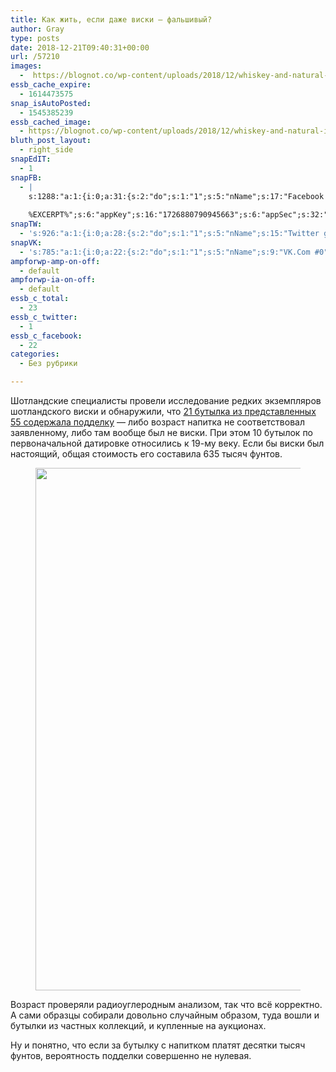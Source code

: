 ```yaml
---
title: Как жить, если даже виски — фальшивый?
author: Gray
type: posts
date: 2018-12-21T09:40:31+00:00
url: /57210
images:
  -  https://blognot.co/wp-content/uploads/2018/12/whiskey-and-natural-ice-533957701_1258x838.jpeg
essb_cache_expire:
  - 1614473575
snap_isAutoPosted:
  - 1545385239
essb_cached_image:
  - https://blognot.co/wp-content/uploads/2018/12/whiskey-and-natural-ice-533957701_1258x838.jpeg
bluth_post_layout:
  - right_side
snapEdIT:
  - 1
snapFB:
  - |
    s:1288:"a:1:{i:0;a:31:{s:2:"do";s:1:"1";s:5:"nName";s:17:"Facebook personal";s:9:"msgFormat";s:20:"%TITLE%
    
    %EXCERPT%";s:6:"appKey";s:16:"1726880790945663";s:6:"appSec";s:32:"9915e38ff56996512e9713516c208c4d";s:8:"postType";s:1:"A";s:7:"fltrsOn";i:0;s:5:"fltrs";a:0:{}s:7:"proxyOn";i:0;s:7:"useSURL";i:0;s:1:"v";i:350;s:3:"tpt";s:0:"";s:11:"attachVideo";s:1:"N";s:6:"imgUpl";s:1:"T";s:10:"riComments";s:1:"1";s:12:"riCommentsAA";s:1:"1";s:4:"uMsg";s:0:"";s:11:"accessToken";s:173:"EAAYilsQdH38BAGbBWNeledCJfoCAbh3ym4AOo7xEODbekVAReIRhhi0LAnzPFNAwaat0Tr1xSJoAvsAFJk0GUGmV2bqZBhT8qI3VwPtz681jKSyEZAIsTKbzUciHsYWcVzInMTeIEJAXIR5anW46o6j9lA64XdLsvmYOjvegZDZD";s:8:"authUser";s:17:"10212468541884244";s:12:"authUserName";s:29:"Сергей Петренко";s:4:"pgID";s:32:"133222213376133_2239566232741710";s:9:"wpImgSize";s:4:"full";s:15:"pageAccessToken";s:176:"EAAYilsQdH38BAArYgqPRN5Wkz8N7LbEeqSIxC3YgROS4wqFWGbWukrZAbZC3z29OUDS9aG6y2h0W58mSyspXyC6aBd8RGJaMJlT7C9ortS4TT31ZBIvo0g5meW1hqZBhrwyhi1lmelpiXeH7UBmA6a6BHdHcPFBvFiL4WBZB4NwZDZD";s:8:"isPosted";s:1:"1";s:7:"postURL";s:62:"http://www.facebook.com/133222213376133/posts/2239566232741710";s:5:"pDate";s:19:"2018-12-21 09:40:37";s:9:"isAutoImg";s:1:"A";s:8:"imgToUse";s:0:"";s:9:"isAutoURL";s:1:"A";s:8:"urlToUse";s:0:"";s:4:"doFB";i:0;}}";
snapTW:
  - 's:926:"a:1:{i:0;a:28:{s:2:"do";s:1:"1";s:5:"nName";s:15:"Twitter gray_ru";s:9:"msgFormat";s:14:"%TITLE%  %URL%";s:6:"appKey";s:21:"TtnkhV5ieh7aGiSY4OoJQ";s:6:"appSec";s:41:"HFj5WK0WRg2zQs87LI37ZGRCriUhl7f6tO7YrFVuk";s:7:"fltrsOn";i:0;s:5:"fltrs";a:0:{}s:7:"proxyOn";i:0;s:7:"useSURL";i:0;s:1:"v";i:350;s:5:"twURL";s:27:"https://twitter.com/gray_ru";s:11:"accessToken";s:50:"8518642-cnreXiVT5UwLikpn799CLpoo1W61fufZeTA4z39PIi";s:14:"accessTokenSec";s:45:"36nJUfLC6ZS1VLbdK44CrCxDUIE5u1wYJEQCYnKoKXAUs";s:5:"tw140";i:0;s:10:"riComments";s:1:"1";s:11:"riCommentsM";s:1:"1";s:12:"riCommentsAA";s:1:"1";s:8:"attchImg";s:1:"1";s:9:"wpImgSize";s:4:"full";s:8:"isPosted";s:1:"1";s:4:"pgID";s:19:"1076049802155212801";s:7:"postURL";s:54:"https://twitter.com/gray_ru/status/1076049802155212801";s:5:"pDate";s:19:"2018-12-21 09:40:39";s:9:"isAutoImg";s:1:"A";s:8:"imgToUse";s:0:"";s:9:"isAutoURL";s:1:"A";s:8:"urlToUse";s:0:"";s:4:"doTW";i:0;}}";'
snapVK:
  - 's:785:"a:1:{i:0;a:22:{s:2:"do";s:1:"1";s:5:"nName";s:9:"VK.Com #0";s:9:"msgFormat";s:9:"%EXCERPT%";s:8:"postType";s:1:"I";s:7:"fltrsOn";i:0;s:5:"fltrs";a:0:{}s:7:"proxyOn";i:0;s:7:"useSURL";i:0;s:1:"v";i:350;s:3:"url";s:22:"https://vk.com/gray_ru";s:5:"appID";s:7:"2004042";s:4:"pgID";s:7:"gray_ru";s:8:"authResp";s:159:"https://oauth.vk.com/blank.html#access_token=7c266a94fb1122969e25b20763c347a5bc800e03810fc03ac8d80b4ada40944a2b4a9800ea2c258865182&expires_in=0&user_id=1003673";s:9:"wpImgSize";s:4:"full";s:12:"appAuthToken";s:85:"7c266a94fb1122969e25b20763c347a5bc800e03810fc03ac8d80b4ada40944a2b4a9800ea2c258865182";s:11:"appAuthUser";s:7:"1003673";s:7:"pgIntID";s:7:"1003673";s:9:"isAutoImg";s:1:"A";s:8:"imgToUse";s:0:"";s:9:"isAutoURL";s:1:"A";s:8:"urlToUse";s:0:"";s:4:"doVK";i:0;}}";'
ampforwp-amp-on-off:
  - default
ampforwp-ia-on-off:
  - default
essb_c_total:
  - 23
essb_c_twitter:
  - 1
essb_c_facebook:
  - 22
categories:
  - Без рубрики

---
```








Шотландские специалисты провели исследование редких экземпляров шотландского виски и обнаружили, что [21 бутылка из представленных 55 содержала подделку][1] — либо возраст напитка не соответствовал заявленному, либо там вообще был не виски. При этом 10 бутылок по первоначальной датировке относились к 19-му веку. Если бы виски был настоящий, общая стоимость его составила 635 тысяч фунтов.<figure class="wp-block-image">

<img data-attachment-id="57212" data-permalink="https://blognot.co/57210/whiskey-and-natural-ice-533957701_1258x838" data-orig-file="https://i2.wp.com/blognot.co/wp-content/uploads/2018/12/whiskey-and-natural-ice-533957701_1258x838.jpeg?fit=1254%2C836&ssl=1" data-orig-size="1254,836" data-comments-opened="1" data-image-meta="{&quot;aperture&quot;:&quot;0&quot;,&quot;credit&quot;:&quot;&quot;,&quot;camera&quot;:&quot;&quot;,&quot;caption&quot;:&quot;&quot;,&quot;created_timestamp&quot;:&quot;0&quot;,&quot;copyright&quot;:&quot;&quot;,&quot;focal_length&quot;:&quot;0&quot;,&quot;iso&quot;:&quot;0&quot;,&quot;shutter_speed&quot;:&quot;0&quot;,&quot;title&quot;:&quot;&quot;,&quot;orientation&quot;:&quot;0&quot;}" data-image-title="whiskey-and-natural-ice-533957701_1258x838" data-image-description="" data-medium-file="https://i2.wp.com/blognot.co/wp-content/uploads/2018/12/whiskey-and-natural-ice-533957701_1258x838.jpeg?fit=300%2C200&ssl=1" data-large-file="https://i2.wp.com/blognot.co/wp-content/uploads/2018/12/whiskey-and-natural-ice-533957701_1258x838.jpeg?fit=740%2C494&ssl=1" width="1254" height="836" src="https://i2.wp.com/blognot.co/wp-content/uploads/2018/12/whiskey-and-natural-ice-533957701_1258x838.jpeg?fit=740%2C494&ssl=1" alt="" class="wp-image-57212" srcset="https://i2.wp.com/blognot.co/wp-content/uploads/2018/12/whiskey-and-natural-ice-533957701_1258x838.jpeg?w=1254&ssl=1 1254w, https://i2.wp.com/blognot.co/wp-content/uploads/2018/12/whiskey-and-natural-ice-533957701_1258x838.jpeg?resize=300%2C200&ssl=1 300w, https://i2.wp.com/blognot.co/wp-content/uploads/2018/12/whiskey-and-natural-ice-533957701_1258x838.jpeg?resize=768%2C512&ssl=1 768w, https://i2.wp.com/blognot.co/wp-content/uploads/2018/12/whiskey-and-natural-ice-533957701_1258x838.jpeg?resize=1024%2C683&ssl=1 1024w, https://i2.wp.com/blognot.co/wp-content/uploads/2018/12/whiskey-and-natural-ice-533957701_1258x838.jpeg?resize=700%2C467&ssl=1 700w, https://i2.wp.com/blognot.co/wp-content/uploads/2018/12/whiskey-and-natural-ice-533957701_1258x838.jpeg?resize=800%2C533&ssl=1 800w" sizes="(max-width: 740px) 100vw, 740px" /> </figure> 

Возраст проверяли радиоуглеродным анализом, так что всё корректно. А сами образцы собирали довольно случайным образом, туда вошли и бутылки из частных коллекций, и купленные на аукционах.

Ну и понятно, что если за бутылку с напитком платят десятки тысяч фунтов, вероятность подделки совершенно не нулевая.

 [1]: https://www.bbc.com/news/uk-scotland-scotland-business-46566703